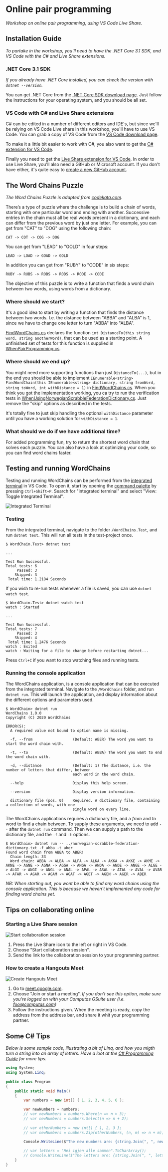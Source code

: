 Online pair programming
=======================
_Workshop on online pair programming, using VS Code Live Share._


Installation Guide
------------------
_To partake in the workshop, you'll need to have the .NET Core 3.1 SDK, and VS Code with the C# and Live Share extensions._

### .NET Core 3.1 SDK
_If you already have .NET Core installed, you can check the version with `dotnet --version`._

You can get .NET Core from the [.NET Core SDK download page](https://www.microsoft.com/net/download). Just follow the instructions for your operating system, and you should be all set.

### VS Code with C# and Live Share extensions
C# can be edited in a number of different editors and IDE's, but since we'll be relying on VS Code Live share in this workshop, you'll have to use VS Code. You can grab a copy of VS Code from the [VS Code download page](https://code.visualstudio.com/).

To make it a little bit easier to work with C#, you also want to get the [C# extension for VS Code](https://marketplace.visualstudio.com/items?itemName=ms-dotnettools.csharp).

Finally you need to get the [Live Share extension for VS Code](https://marketplace.visualstudio.com/items?itemName=MS-vsliveshare.vsliveshare). In order to use Live Share, you'll also need a GitHub or Microsoft account. If you don't have either, it's quite easy to [create a new GitHub account](https://github.com/join).


The Word Chains Puzzle
----------------------
_The Word Chains Puzzle is adapted from [codekata.com](http://codekata.com/kata/kata19-word-chains/)._

There’s a type of puzzle where the challenge is to build a chain of words, starting with one particular word and ending with another. Successive entries in the chain must all be real words present in a dictionary, and each can differ from the previous word by just one letter. For example, you can get from "CAT" to "DOG" using the following chain:

```
CAT -> COT -> COG -> DOG
```

You can get from "LEAD" to "GOLD" in four steps:

```
LEAD -> LOAD -> GOAD -> GOLD
```

In addition you can get from "RUBY" to "CODE" in six steps:

```
RUBY -> RUBS -> ROBS -> RODS -> RODE -> CODE
```

The objective of this puzzle is to write a function that finds a word chain between two words, using words from a dictionary.

### Where should we start?
It's a good idea to start by writing a function that finds the distance between two words. I.e. the distance between "ABBA" and "ALBA" is 1, since we have to change one letter to turn "ABBA" into "ALBA".

[FindWordChains.cs](WordChains/FindWordChains.cs) declares the function `int DistanceTo(this string word, string anotherWord)`, that can be used as a starting point. A unfinished set of tests for this function is supplied in [WhenPairProgramming.cs](WordChains.Test/WhenPairProgramming.cs).

### Where should we end up?
You might need more supporting functions than just `DistanceTo(...)`, but in the end you should be able to implement `IEnumerable<string> FindWordChain(this IEnumerable<string> dictionary, string fromWord, string toWord, int withDistance = 1)` in [FindWordChains.cs](WordChains/FindWordChains.cs). When you think you got the implementation working, you ca try to run the verification tests in [WhenUsingNorwegianScrabbleFederationDictionary.cs](WordChains.Test/WhenUsingNorwegianScrabbleFederationDictionary.cs). Just remove the "skip" options as described in the tests.

It's totally fine to just skip handling the optional `withDistance` parameter until you have a working solution for `withDistance = 1`.

### What should we do if we have additional time?
For added programming fun, try to return the shortest word chain that solves each puzzle. You can also have a look at optimizing your code, so you can find word chains faster.


Testing and running WordChains
------------------------------
Testing and running WordChains can be performed from the [integrated terminal](https://code.visualstudio.com/docs/editor/integrated-terminal) in VS Code. To open it, start by opening the [command palette](https://code.visualstudio.com/docs/getstarted/tips-and-tricks#_command-palette) by pressing `Ctrl+Shift+P`. Search for "integrated terminal" and select "View: Toggle Integrated Terminal".

![Integrated Terminal](Images/integrated-terminal.png)

### Testing
From the integrated terminal, navigate to the folder `/WordChains.Test`, and run `dotnet test`. This will run all tests in the test-project once.

```shell
$ WordChain.Test> dotnet test

...

Test Run Successful.
Total tests: 6
     Passed: 3
    Skipped: 3
 Total time: 1.2184 Seconds
```

If you wish to re-run tests whenever a file is saved, you can use `dotnet watch test`.

```shell
$ WordChain.Test> dotnet watch test
watch : Started

...

Test Run Successful.
Total tests: 7
     Passed: 3
    Skipped: 4
 Total time: 1.2476 Seconds
watch : Exited
watch : Waiting for a file to change before restarting dotnet...
```

Press `Ctrl+C` if you want to stop watching files and running tests.

### Running the console application
The WordChains application, is a console application that can be executed from the integrated terminal. Navigate to the `/WordChains` folder, and run `dotnet run`. This will launch the application, and display information about the different options and parameters used.

```shell
$ WordChain> dotnet run
WordChains 1.0.0
Copyright (C) 2020 WordChains

ERROR(S):
  A required value not bound to option name is missing.

  -f, --from                  (Default: ABER) The word you want to start the word chain with.

  -t, --to                    (Default: ABBA) The word you want to end the word chain with.

  -d, --distance              (Default: 1) The distance, i.e. the number of letters that differ, between
                              each word in the word chain.

  --help                      Display this help screen.

  --version                   Display version information.

  dictionary file (pos. 0)    Required. A dictionary file, containing a collection of words, with one
                              single word on every line.
```

The WordChains applications requires a dictionary file, and a _from_ and _to_ word to find a chain between. To supply these arguments, we need to add `--` after the `dotnet run` command. Then we can supply a path to the dictionary file, and the `-f` and `-t` options.

```shell
$ WordChain> dotnet run -- ../norwegian-scrabble-federation-dictionary.txt -f abba -t aber
Found word chain from ABBA to ABER!
  Chain length: 33
  Word chain: ABBA -> ALBA -> ALFA -> ALKA -> AKKA -> AKKE -> AKME -> AKNE -> AGNE -> AGNA -> AGGA -> ANGA -> ANDA -> ANDE -> ANGE -> ALGE -> ALGI -> ANGI -> ANGL -> ANAL -> APAL -> ASAL -> ATAL -> AVAL -> AVAR -> AFAR -> AGAR -> AGAM -> AGAT -> AGET -> AGEN -> AGER -> ABER
```

_NB: When starting out, you wont be able to find any word chains using the console application. This is because we haven't implemented any code for finding word chains yet._


Tips on collaborating online
----------------------------

### Starting a Live Share session
![Start collaboration session](Images/start-collaboration-session.png)

1. Press the Live Share icon to the left or right in VS Code.
2. Choose "Start collaboration session".
3. Send the link to the collaboration session to your programming partner.

### How to create a Hangouts Meet
![Create Hangouts Meet](Images/create-hangouts-meet.png)

1. Go to [meet.google.com](https://meet.google.com/).
2. Choose "Join or start a meeting". _If you don't see this option, make sure you're logged on with your Computas GSuite user (i.e. foo@computas.com)_
3. Follow the instructions given. When the meeting is ready, copy the address from the address bar, and share it whit your programming partner.


Some C# Tips
------------
_Below is some sample code, illustrating a bit of Linq, and how you migth turn a string into an array of letters. Have a loot at the [C# Programming Guide](https://docs.microsoft.com/en-us/dotnet/csharp/programming-guide/) for more tips._

```csharp
using System;
using System.Linq;
					
public class Program
{
	public static void Main()
	{
		var numbers = new int[] { 1, 2, 3, 4, 5, 6 };

		var newNumbers = numbers;
		// var newNumbers = numbers.Where(n => n > 3);
		// var newNumbers = numbers.Select(n => n + 2);
		
		// var otherNumbers = new int[] { 1, 2, 3 };
		// var newNumbers = numbers.Zip(otherNumbers, (n, m) => n + m);

		Console.WriteLine($"The new numbers are: {string.Join(", ", newNumbers)}");
		
		// var letters = "Hei igjen alle sammen".ToCharArray();
		// Console.WriteLine($"The letters are: {string.Join(", ", letters)}");
	}
}
```

